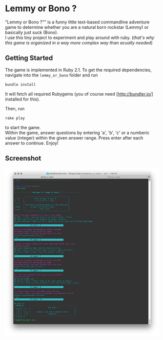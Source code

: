 # Lemmy or Bono ?

"Lemmy or Bono ?"" is a funny little text-based commandline adventure game to determine whether you are a natural born rockstar (Lemmy) or basically just suck (Bono).<br>
I use this tiny project to experiment and play around with ruby. (*that's why this game is organized in a way more complex way than acually needed*)


## Getting Started

The game is implemented in Ruby 2.1. To get the required dependencies, navigate into the `lemmy_or_bono` folder and run
```ruby
bundle install
```
It will fetch all required Rubygems (you of course need [http://bundler.io/] installed for this).


Then, run
```ruby
rake play
```
to start the game.<br>
Within the game, answer questions by entering 'a', 'b', 'c' or a numberic value (integer) within the given answer range. Press enter after each answer to continue. Enjoy!


## Screenshot
![Screenshot](assets/img/screenshot.png)